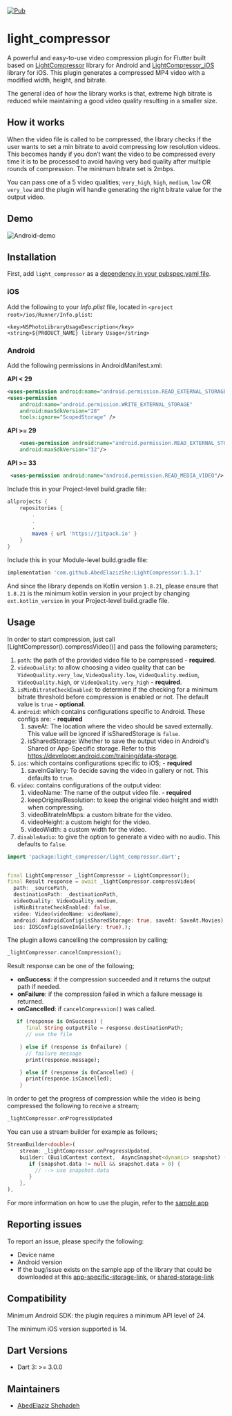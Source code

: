 <p align="left">
<a href="https://pub.dev/packages/light_compressor"><img src="https://img.shields.io/pub/v/light_compressor.svg" alt="Pub"></a>
</p>


# light_compressor
A powerful and easy-to-use video compression plugin for Flutter built based on [LightCompressor](https://github.com/AbedElazizShe/LightCompressor/tree/master/lightcompressor) library for Android and [LightCompressor_iOS](https://github.com/AbedElazizShe/LightCompressor_iOS) library for iOS. This plugin generates a compressed MP4 video with a modified width, height, and bitrate.

The general idea of how the library works is that, extreme high bitrate is reduced while maintaining a good video quality resulting in a smaller size.

## How it works
When the video file is called to be compressed, the library checks if the user wants to set a min bitrate to avoid compressing low resolution videos. This becomes handy if you don’t want the video to be compressed every time it is to be processed to avoid having very bad quality after multiple rounds of compression. The minimum bitrate set is 2mbps.

You can pass one of a 5 video qualities; `very_high`, `high`, `medium`, `low` OR `very_low` and the plugin will handle generating the right bitrate value for the output video.

## Demo

![Android-demo](https://github.com/AbedElazizShe/light_compressor/blob/master/pictures/android.gif)

## Installation

First, add `light_compressor` as a [dependency in your pubspec.yaml file](https://flutter.io/platform-plugins/).

### iOS

Add the following to your _Info.plist_ file, located in `<project root>/ios/Runner/Info.plist`:

```
<key>NSPhotoLibraryUsageDescription</key>
<string>${PRODUCT_NAME} library Usage</string>
```

### Android

Add the following permissions in AndroidManifest.xml:

**API < 29**

```xml
<uses-permission android:name="android.permission.READ_EXTERNAL_STORAGE"/>
<uses-permission
    android:name="android.permission.WRITE_EXTERNAL_STORAGE"
    android:maxSdkVersion="28"
    tools:ignore="ScopedStorage" />
```

**API >= 29**

```xml
    <uses-permission android:name="android.permission.READ_EXTERNAL_STORAGE"
    android:maxSdkVersion="32"/>
```

**API >= 33**

```xml
 <uses-permission android:name="android.permission.READ_MEDIA_VIDEO"/>
```

Include this in your Project-level build.gradle file:
```groovy
allprojects {
    repositories {
        .
        .
        .
        maven { url 'https://jitpack.io' }
    }
}
```

Include this in your Module-level build.gradle file:

```groovy
implementation 'com.github.AbedElazizShe:LightCompressor:1.3.1'
```

And since the library depends on Kotlin version `1.8.21`, please ensure that `1.8.21` is the minimum kotlin version in your project by changing `ext.kotlin_version` in your Project-level build.gradle file.

## Usage

In order to start compression, just call [LightCompressor().compressVideo()] and pass the following parameters;
1) `path`: the path of the provided video file to be compressed - **required**.
2) `videoQuality`: to allow choosing a video quality that can be `VideoQuality.very_low`, `VideoQuality.low`, `VideoQuality.medium`, `VideoQuality.high`, or `VideoQuality.very_high` - **required**.
3) `isMinBitrateCheckEnabled`: to determine if the checking for a minimum bitrate threshold before compression is enabled or not. The default value is `true` - **optional**.
4) `android`: which contains configurations specific to Android. These configs are: - **required**
   1) saveAt: The location where the video should be saved externally. This value will be ignored if isSharedStorage is `false`.
   2) isSharedStorage: Whether to save the output video in Android's Shared or App-Specific storage. Refer to this https://developer.android.com/training/data-storage.
5) `ios`: which contains configurations specific to iOS; - **required**
   1) saveInGallery: To decide saving the video in gallery or not. This defaults to `true`.
6) `video`: contains configurations of the output video:
   1) videoName: The name of the output video file. - **required**
   2) keepOriginalResolution: to keep the original video height and width when compressing.
   3) videoBitrateInMbps: a custom bitrate for the video.
   4) videoHeight: a custom height for the video.
   5) videoWidth: a custom width for the video.
7) `disableAudio`: to give the option to generate a video with no audio. This defaults to `false`.

```dart
import 'package:light_compressor/light_compressor.dart';


final LightCompressor _lightCompressor = LightCompressor();
final Result response = await _lightCompressor.compressVideo(
  path: _sourcePath,
  destinationPath: _destinationPath,
  videoQuality: VideoQuality.medium,
  isMinBitrateCheckEnabled: false,
  video: Video(videoName: videoName),
  android: AndroidConfig(isSharedStorage: true, saveAt: SaveAt.Movies),
  ios: IOSConfig(saveInGallery: true),);
```

The plugin allows cancelling the compression by calling;

```dart
_lightCompressor.cancelCompression();
```

Result response can be one of the following;
- **onSuccess**: if the compression succeeded and it returns the output path if needed.
- **onFailure**: if the compression failed in which a failure message is returned.
- **onCancelled**: if `cancelCompression()` was called.

```dart
   if (response is OnSuccess) {
      final String outputFile = response.destinationPath;
      // use the file

    } else if (response is OnFailure) {
      // failure message
      print(response.message);

    } else if (response is OnCancelled) {
      print(response.isCancelled);
    }
```

In order to get the progress of compression while the video is being compressed the following to receive a stream;

```dart
_lightCompressor.onProgressUpdated
```

You can use a stream builder for example as follows;

```dart
StreamBuilder<double>(
    stream: _lightCompressor.onProgressUpdated,
    builder: (BuildContext context,  AsyncSnapshot<dynamic> snapshot) {
       if (snapshot.data != null && snapshot.data > 0) {
         // --> use snapshot.data
       }
    },
),
```

For more information on how to use the plugin, refer to the [sample app](https://github.com/AbedElazizShe/light_compressor/blob/master/example/lib/main.dart)

## Reporting issues
To report an issue, please specify the following:
- Device name
- Android version
- If the bug/issue exists on the sample app of the library that could be downloaded at this [app-specific-storage-link](https://drive.google.com/file/d/1Hh9JJ78tUiCDEiujcIu88rmWJVUO-hQS/view?usp=sharing), or [shared-storage-link](https://drive.google.com/file/d/1iUBcQdeMkzQqlsSeAT17uDM2pRAh5hOV/view?usp=sharing)


## Compatibility
Minimum Android SDK: the plugin requires a minimum API level of 24.

The minimum iOS version supported is 14.

## Dart Versions

- Dart 3: >= 3.0.0

## Maintainers

- [AbedElaziz Shehadeh](https://github.com/AbedElazizShe)